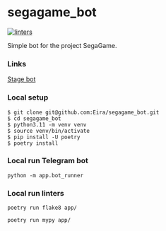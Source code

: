 # segagame_bot

[![linters](https://github.com/Eira/segagame_bot/actions/workflows/linters.yml/badge.svg?branch=main)](https://github.com/Eira/segagame_bot/actions/workflows/linters.yml)

Simple bot for the project SegaGame.

### Links
[Stage bot](t.me/SegaGame_stage_bot)

### Local setup
```shell
$ git clone git@github.com:Eira/segagame_bot.git
$ cd segagame_bot
$ python3.11 -m venv venv
$ source venv/bin/activate
$ pip install -U poetry
$ poetry install
```

### Local run Telegram bot
```
python -m app.bot_runner
```

### Local run linters
```
poetry run flake8 app/

poetry run mypy app/
```
